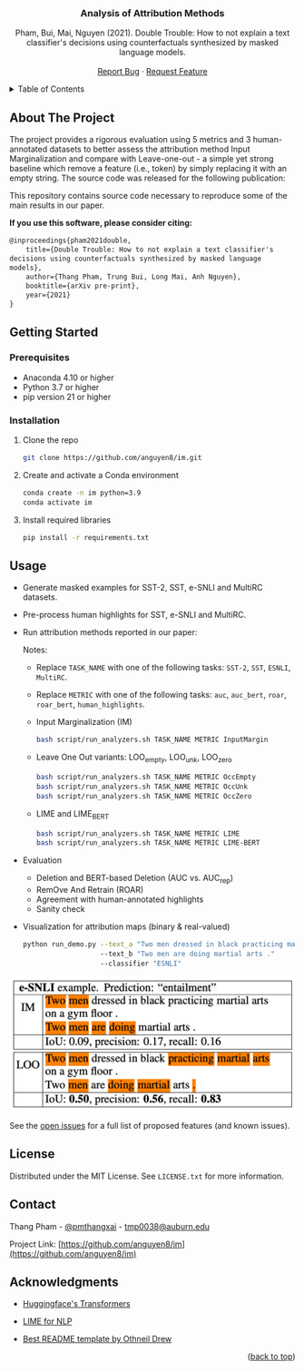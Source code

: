 <div id="top"></div>
<!--
*** Thanks for checking out the Best-README-Template. If you have a suggestion
*** that would make this better, please fork the repo and create a pull request
*** or simply open an issue with the tag "enhancement".
*** Don't forget to give the project a star!
*** Thanks again! Now go create something AMAZING! :D
-->



<!-- PROJECT SHIELDS -->
<!--
*** I'm using markdown "reference style" links for readability.
*** Reference links are enclosed in brackets [ ] instead of parentheses ( ).
*** See the bottom of this document for the declaration of the reference variables
*** for contributors-url, forks-url, etc. This is an optional, concise syntax you may use.
*** https://www.markdownguide.org/basic-syntax/#reference-style-links
-->

<!--
[![Contributors][contributors-shield]][contributors-url]
[![Forks][forks-shield]][forks-url]
[![Stargazers][stars-shield]][stars-url]
[![Issues][issues-shield]][issues-url]
[![MIT License][license-shield]][license-url]
[![LinkedIn][linkedin-shield]][linkedin-url]
-->


<!-- PROJECT LOGO -->
<br />
<div align="center">
  <!--
  <a href="https://github.com/anguyen8/im">
    <img src="images/logo.png" alt="Logo" width="80" height="80">
  </a>
  -->

  <h3 align="center">Analysis of Attribution Methods</h3>

  <p align="center">
    Pham, Bui, Mai, Nguyen (2021). Double Trouble: How to not explain a text classifier's decisions using counterfactuals synthesized by masked language models.
    <br />
    <br />
    <a href="https://github.com/anguyen8/im/issues">Report Bug</a>
    ·
    <a href="https://github.com/anguyen8/im/issues">Request Feature</a>
  </p>
</div>



<!-- TABLE OF CONTENTS -->
<details>
  <summary>Table of Contents</summary>
  <ol>
    <li>
      <a href="#about-the-project">About The Project</a>
    </li>
    <li>
      <a href="#getting-started">Getting Started</a>
      <ul>
        <li><a href="#prerequisites">Prerequisites</a></li>
        <li><a href="#installation">Installation</a></li>
      </ul>
    </li>
    <li><a href="#usage">Usage</a></li>
    <li><a href="#license">License</a></li>
    <li><a href="#contact">Contact</a></li>
    <li><a href="#acknowledgments">Acknowledgments</a></li>
  </ol>
</details>



<!-- ABOUT THE PROJECT -->

## About The Project

The project provides a rigorous evaluation using 5 metrics and 3 human-annotated datasets to better assess the attribution method Input Marginalization and compare with Leave-one-out - a simple yet strong baseline which remove a feature (i.e., token) by simply replacing it with an empty string.
The source code was released for the following publication:

This repository contains source code necessary to reproduce some of the main results in our paper.

**If you use this software, please consider citing:**

    @inproceedings{pham2021double,
        title={Double Trouble: How to not explain a text classifier's decisions using counterfactuals synthesized by masked language models},
        author={Thang Pham, Trung Bui, Long Mai, Anh Nguyen},
        booktitle={arXiv pre-print},
        year={2021}
    }
    
<!-- GETTING STARTED -->

## Getting Started

### Prerequisites

* Anaconda 4.10 or higher
* Python 3.7 or higher
* pip version 21 or higher

### Installation

1. Clone the repo
   ```sh
   git clone https://github.com/anguyen8/im.git
   ```
2. Create and activate a Conda environment
   ```sh
   conda create -n im python=3.9
   conda activate im
   ```
3. Install required libraries
   ```sh
   pip install -r requirements.txt
   ```


<!-- USAGE EXAMPLES -->

## Usage

- Generate masked examples for SST-2, SST, e-SNLI and MultiRC datasets.
- Pre-process human highlights for SST, e-SNLI and MultiRC.
- Run attribution methods reported in our paper: 
  
    Notes: 
    - Replace `TASK_NAME` with one of the following tasks: `SST-2`, `SST`, `ESNLI`, `MultiRC`.
    - Replace `METRIC` with one of the following tasks: `auc`, `auc_bert`, `roar`, `roar_bert`, `human_highlights`.
    
    - Input Marginalization (IM)
      ```sh
      bash script/run_analyzers.sh TASK_NAME METRIC InputMargin
      ```
    - Leave One Out variants: LOO<sub>empty</sub>, LOO<sub>unk</sub>, LOO<sub>zero</sub>
      ```sh
      bash script/run_analyzers.sh TASK_NAME METRIC OccEmpty
      bash script/run_analyzers.sh TASK_NAME METRIC OccUnk
      bash script/run_analyzers.sh TASK_NAME METRIC OccZero
      ```
    - LIME and LIME<sub>BERT</sub>
      ```sh
      bash script/run_analyzers.sh TASK_NAME METRIC LIME
      bash script/run_analyzers.sh TASK_NAME METRIC LIME-BERT
      ``` 
- Evaluation
    - Deletion and BERT-based Deletion (AUC vs. AUC<sub>rep</sub>)
    - RemOve And Retrain (ROAR)
    - Agreement with human-annotated highlights
    - Sanity check
- Visualization for attribution maps (binary & real-valued)
  ```sh
  python run_demo.py --text_a "Two men dressed in black practicing martial arts on a gym floor ." 
                     --text_b "Two men are doing martial arts ."
                     --classifier "ESNLI"
  ```

[![ESNLI example][project-example-esnli]](https://github.com/anguyen8/im/)

<!--
- [] Analysis of attribution maps
    - [] Out-of-distribution issue (Sec. 5.1)
    - [] BERT often replaces a word by itself (Sec. 5.2)
    - [] Attribution magnitude (Sec. 5.2)
-->

See the [open issues](https://github.com/anguyen8/im/issues) for a full list of proposed features (and
known issues).


<!-- CONTRIBUTING -->

<!--
## Contributing

Contributions are what make the open source community such an amazing place to learn, inspire, and create. Any
contributions you make are **greatly appreciated**.

If you have a suggestion that would make this better, please fork the repo and create a pull request. You can also
simply open an issue with the tag "enhancement". Don't forget to give the project a star! Thanks again!

1. Fork the Project
2. Create your Feature Branch (`git checkout -b feature/AmazingFeature`)
3. Commit your Changes (`git commit -m 'Add some AmazingFeature'`)
4. Push to the Branch (`git push origin feature/AmazingFeature`)
5. Open a Pull Request
-->

<!-- LICENSE -->

## License

Distributed under the MIT License. See `LICENSE.txt` for more information.


<!-- CONTACT -->

## Contact

Thang Pham - [@pmthangxai](https://twitter.com/pmthangxai) - tmp0038@auburn.edu

Project Link: [https://github.com/anguyen8/im](https://github.com/anguyen8/im)


<!-- ACKNOWLEDGMENTS -->

## Acknowledgments

* [Huggingface's Transformers](https://huggingface.co/transformers/)
  
* [LIME for NLP](https://github.com/marcotcr/lime)

* [Best README template by Othneil Drew](https://github.com/othneildrew/Best-README-Template#about-the-project)

<p align="right">&#40;<a href="#top">back to top</a>&#41;</p>

<!-- MARKDOWN LINKS & IMAGES -->
<!-- https://www.markdownguide.org/basic-syntax/#reference-style-links -->
[contributors-shield]: https://img.shields.io/github/contributors/anguyen8/im.svg?style=for-the-badge
[contributors-url]: https://github.com/anguyen8/im/graphs/contributors
[forks-shield]: https://img.shields.io/github/forks/anguyen8/im.svg?style=for-the-badge
[forks-url]: https://github.com/anguyen8/im/network/members
[stars-shield]: https://img.shields.io/github/stars/anguyen8/im.svg?style=for-the-badge
[stars-url]: https://github.com/anguyen8/im/stargazers
[issues-shield]: https://img.shields.io/github/issues/anguyen8/im.svg?style=for-the-badge
[issues-url]: https://github.com/anguyen8/im/issues
[license-shield]: https://img.shields.io/github/license/anguyen8/im.svg?style=for-the-badge
[license-url]: https://github.com/anguyen8/im/blob/master/LICENSE.txt
[linkedin-shield]: https://img.shields.io/badge/-LinkedIn-black.svg?style=for-the-badge&logo=linkedin&colorB=555
[linkedin-url]: https://linkedin.com/in/thangpm
[product-screenshot]: images/screenshot.png
[project-example-esnli]: images/example_esnli.png